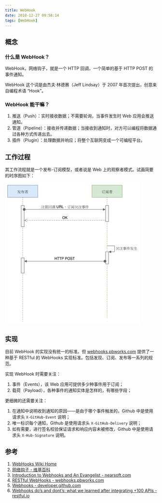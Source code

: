 ```yaml
---
title: WebHook
date: 2018-12-27 09:58:14
tags: [WebHook]
---
```


## 概念

### 什么是 WebHook？

WebHook，网络钩子，就是一个 HTTP 回调，一个简单的基于 HTTP POST 的事件通知。

WebHook 这个词是由杰夫·林德赛（Jeff Lindsay）于 2007 年首次提出，创意来自编程术语 “Hook”。

### WebHook 能干嘛？

1. 推送（Push）：实时接收数据；不需要轮询，当事件发生时 Web 应用会推送通知。
2. 管道（Pipeline）：接收并传递数据；当接收到通知时，对方可以编程将数据通过各种方式传递出去。
3. 插件（Plugin）：处理数据并响应；将整个互联网变成一个可编程平台。

## 工作过程

其工作流程就是一个发布-订阅模型，或者说是 Web 上的观察者模式。试画简要的时序图如下：

![](WebHook/WebHook-时序.jpg)

## 实现

目前 WebHook 的实现没有统一的标准。但 [webhooks.pbworks.com](https://webhooks.pbworks.com/w/page/13385128/RESTful%20WebHooks) 提供了一种基于 RESTful 的 WebHooks 实现标准。包括发现、订阅、发布等一系列的规范。

实现 WebHook 时需要关注：

1. 事件（Events），该 Web 应用可提供多少种事件用于订阅；
2. 载荷（Payload），各种事件的通知实体是怎样的，有哪些字段；

更细微的还需要关注：

1. 在通知中说明收到通知的原因——是由于哪个事件触发的，Github 中是使用请求头 `X-GitHub-Event` 说明；
2. 唯一标识每个通知，Github 是使用请求头 `X-GitHub-Delivery` 说明；
3. 如有需要，进行签名校验保证请求和响应内容未被修改，Github 中是使用请求头 `X-Hub-Signature` 说明。

## 参考

1. [WebHooks Wiki Home](https://webhooks.pbworks.com/FrontPage)
2. [网络钩子 - 维基百科](https://zh.m.wikipedia.org/wiki/%E7%BD%91%E7%BB%9C%E9%92%A9%E5%AD%90)
3. [Introduction to Webhooks and An Evangelist - nearsoft.com](https://nearsoft.com/blog/introduction_to_webhooks_and_an_evangelist/)
4. [RESTful WebHooks - webhooks.pbworks.com](https://webhooks.pbworks.com/w/page/13385128/RESTful%20WebHooks)
5. [Webhooks - developer.github.com](https://developer.github.com/webhooks/#ping-event)
6. [Webhooks do’s and dont’s: what we learned after integrating +100 APIs - restful.io](https://restful.io/webhooks-dos-and-dont-s-what-we-learned-after-integrating-100-apis-d567405a3671)